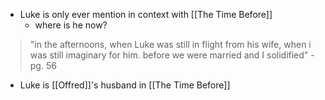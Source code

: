 - Luke is only ever mention in context with [[The Time Before]]
	- where is he now?

>"in the afternoons, when Luke was still in flight from his wife, when i was still imaginary for him. before we were married and I solidified"
>-pg. 56

- Luke is [[Offred]]'s husband in [[The Time Before]]